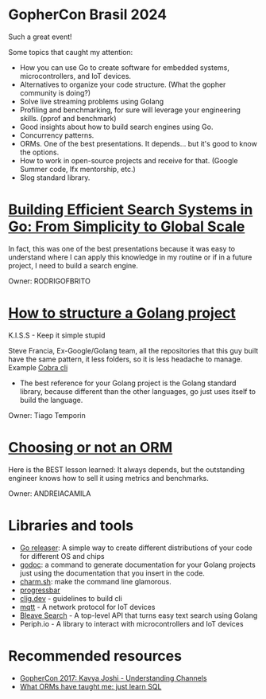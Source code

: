 # GopherCon Brasil 2024

Such a great event!

Some topics that caught my attention:

- How you can use Go to create software for embedded systems, microcontrollers, and IoT devices.
- Alternatives to organize your code structure. (What the gopher community is doing?)
- Solve live streaming problems using Golang
- Profiling and benchmarking, for sure will leverage your engineering skills. (pprof and benchmark)
- Good insights about how to build search engines using Go.
- Concurrency patterns.
- ORMs. One of the best presentations. It depends... but it's good to know the options.
- How to work in open-source projects and receive for that. (Google Summer code, lfx mentorship, etc.)
- Slog standard library.

# [Building Efficient Search Systems in Go: From Simplicity to Global Scale](https://docs.google.com/presentation/d/1dXz_5VfOIh4KCyGZFKBkxKIv2XegCcrWYaFrWkp06yY/edit#slide=id.g2cefe3728a2_0_35)

In fact, this was one of the best presentations because it was easy to understand where I can apply this knowledge in my routine or if in a future project, I need to build a search engine.

Owner: RODRIGOFBRITO

# [How to structure a Golang project](https://docs.google.com/presentation/d/1x8zym2J6q8blkdmOrc-nOGu4hkyW0DCcEZ-sLBKX6tA/edit#slide=id.g1f20d11cc68_0_1470)

K.I.S.S - Keep it simple stupid

Steve Francia, Ex-Google/Golang team, all the repositories that this guy built have the same pattern, it less folders, so it is less headache to manage. Example [Cobra cli](https://github.com/spf13/cobra)

- The best reference for your Golang project is the Golang standard library, because different than the other languages, go just uses itself to build the language.

Owner: Tiago Temporin

# [Choosing or not an ORM](https://speakerdeck.com/andreiacsilva/escolhendo-ou-nao-o-melhor-orm-para-o-seu-projeto?slide=36)

Here is the BEST lesson learned: It always depends, but the outstanding engineer knows how to sell it using metrics and benchmarks.

Owner: ANDREIACAMILA

# Libraries and tools

- [Go releaser](https://goreleaser.com/quick-start/):  A simple way to create different distributions of your code for different OS and chips
- [godoc](https://pkg.go.dev/golang.org/x/tools/cmd/godoc): a command to generate documentation for your Golang projects just using the documentation that you insert in the code.
- [charm.sh](https://charm.sh/): make the command line glamorous.
- [progressbar](https://github.com/schollz/progressbar)
- [clig.dev](https://clig.dev/#introduction) - guidelines to build cli
- [mqtt](https://mqtt.org/) - A network protocol for IoT devices
- [Bleave Search](https://blevesearch.com/) - A top-level API that turns easy text search using Golang
- Periph.io - A library to interact with microcontrollers and IoT devices


# Recommended resources

- [GopherCon 2017: Kavya Joshi - Understanding Channels](https://www.youtube.com/watch?v=KBZlN0izeiY&t=396s&ab_channel=GopherAcademy)
- [What ORMs have taught me: just learn SQL](https://wozniak.ca/blog/2014/08/03/1/index.html?utm_source=tuicool&amp;utm_medium=referral)

